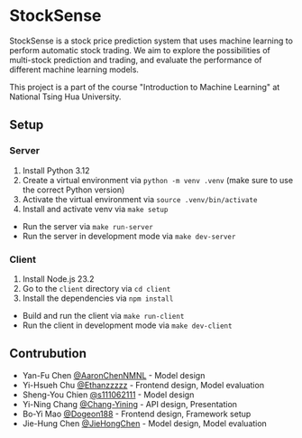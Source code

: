 # StockSense

StockSense is a stock price prediction system that uses machine learning to perform automatic stock trading. We aim to explore the possibilities of multi-stock prediction and trading, and evaluate the performance of different machine learning models.

This project is a part of the course "Introduction to Machine Learning" at National Tsing Hua University.

## Setup

### Server

1. Install Python 3.12
2. Create a virtual environment via `python -m venv .venv` (make sure to use the correct Python version)
3. Activate the virtual environment via `source .venv/bin/activate`
4. Install and activate venv via `make setup`

- Run the server via `make run-server`
- Run the server in development mode via `make dev-server`

### Client

1. Install Node.js 23.2
2. Go to the `client` directory via `cd client`
3. Install the dependencies via `npm install`

- Build and run the client via `make run-client`
- Run the client in development mode via `make dev-client`

## Contrubution

- Yan-Fu Chen [@AaronChenNMNL](https://github.com/AaronChenNMNL) - Model design
- Yi-Hsueh Chu [@Ethanzzzzz](https://github.com/Ethanzzzzz) - Frontend design, Model evaluation
- Sheng-You Chien [@s111062111](https://github.com/s111062111) - Model design
- Yi-Ning Chang [@Chang-Yining](https://github.com/Chang-Yining) - API design, Presentation
- Bo-Yi Mao [@Dogeon188](https://github.com/Dogeon188) - Frontend design, Framework setup
- Jie-Hung Chen [@JieHongChen](https://github.com/JieHongChen) - Model design, Model evaluation
